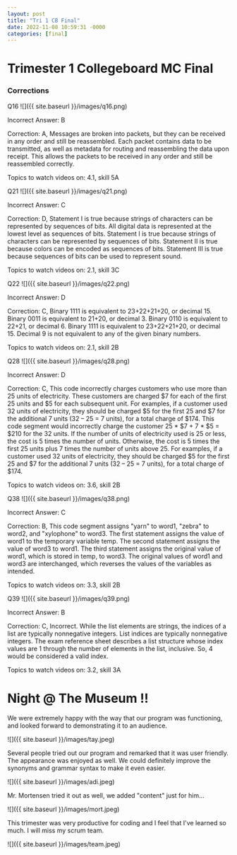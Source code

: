 ```yaml
---
layout: post
title: "Tri 1 CB Final"
date: 2022-11-08 10:59:31 -0000
categories: [final]
---
```

# Trimester 1 Collegeboard MC Final

### Corrections

Q16
![]({{ site.baseurl }}/images/q16.png)

Incorrect Answer: B

Correction: A, Messages are broken into packets, but they can be received in any order and still be reassembled. Each packet contains data to be transmitted, as well as metadata for routing and reassembling the data upon receipt. This allows the packets to be received in any order and still be reassembled correctly.

Topics to watch videos on: 4.1, skill 5A

Q21
![]({{ site.baseurl }}/images/q21.png)

Incorrect Answer: C

Correction: D, Statement I is true because strings of characters can be represented by sequences of bits. All digital data is represented at the lowest level as sequences of bits. Statement I is true because strings of characters can be represented by sequences of bits. Statement II is true because colors can be encoded as sequences of bits. Statement III is true because sequences of bits can be used to represent sound.

Topics to watch videos on: 2.1, skill 3C

Q22
![]({{ site.baseurl }}/images/q22.png)

Incorrect Answer: D

Correction: C, Binary 1111 is equivalent to 23+22+21+20, or decimal 15. Binary 0011 is equivalent to 21+20, or decimal 3. Binary 0110 is equivalent to 22+21, or decimal 6. Binary 1111 is equivalent to 23+22+21+20, or decimal 15. Decimal 9 is not equivalent to any of the given binary numbers.

Topics to watch videos on: 2.1, skill 2B

Q28
![]({{ site.baseurl }}/images/q28.png)

Incorrect Answer: D

Correction: C, This code incorrectly charges customers who use more than 25 units of electricity. These customers are charged $7 for each of the first 25 units and $5 for each subsequent unit. For examples, if a customer used 32 units of electricity, they should be charged $5 for the first 25 and $7 for the additional 7 units (32 – 25 = 7 units), for a total charge of $174. This code segment would incorrectly charge the customer 25 * $7 + 7 * $5 = $210 for the 32 units. If the number of units of electricity used is 25 or less, the cost is 5 times the number of units. Otherwise, the cost is 5 times the first 25 units plus 7 times the number of units above 25. For examples, if a customer used 32 units of electricity, they should be charged $5 for the first 25 and $7 for the additional 7 units (32 – 25 = 7 units), for a total charge of $174. 

Topics to watch videos on: 3.6, skill 2B

Q38
![]({{ site.baseurl }}/images/q38.png)

Incorrect Answer: C

Correction: B, This code segment assigns "yarn" to word1, "zebra" to word2, and "xylophone" to word3. The first statement assigns the value of word1 to the temporary variable temp. The second statement assigns the value of word3 to word1. The third statement assigns the original value of word1, which is stored in temp, to word3. The original values of word1 and word3 are interchanged, which reverses the values of the variables as intended.

Topics to watch videos on: 3.3, skill 2B

Q39
![]({{ site.baseurl }}/images/q39.png)

Incorrect Answer: B

Correction: C, Incorrect. While the list elements are strings, the indices of a list are typically nonnegative integers. List indices are typically nonnegative integers. The exam reference sheet describes a list structure whose index values are 1 through the number of elements in the list, inclusive. So, 4 would be considered a valid index. 

Topics to watch videos on: 3.2, skill 3A


# Night @ The Museum !!

We were extremely happy with the way that our program was functioning, and looked forward to demonstrating it to an audience.

![]({{ site.baseurl }}/images/tay.jpeg)

Several people tried out our program and remarked that it was user friendly. The appearance was enjoyed as well. We could definitely improve the synonyms and grammar syntax to make it even easier.

![]({{ site.baseurl }}/images/adi.jpeg)

Mr. Mortensen tried it out as well, we added "content" just for him...

![]({{ site.baseurl }}/images/mort.jpeg)

This trimester was very productive for coding and I feel that I've learned so much. I will miss my scrum team.

![]({{ site.baseurl }}/images/team.jpeg)
